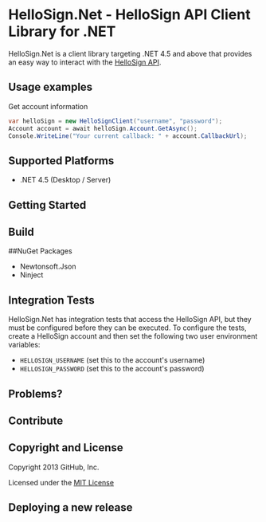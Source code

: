 # HelloSign.Net - HelloSign API Client Library for .NET

HelloSign.Net is a client library targeting .NET 4.5 and above that provides an easy
way to interact with the [HelloSign API](http://www.hellosign.com/api/gettingStarted).

## Usage examples

Get account information

```c#
var helloSign = new HelloSignClient("username", "password");
Account account = await helloSign.Account.GetAsync(); 
Console.WriteLine("Your current callback: " + account.CallbackUrl);
```

## Supported Platforms

* .NET 4.5 (Desktop / Server)

## Getting Started


## Build


##NuGet Packages
  
* Newtonsoft.Json
* Ninject

## Integration Tests

HelloSign.Net has integration tests that access the HelloSign API, but they must be configured before they can be executed. 
To configure the tests, create a HelloSign account and then set the following two user environment variables:

- `HELLOSIGN_USERNAME` (set this to the account's username)
- `HELLOSIGN_PASSWORD` (set this to the account's password)

## Problems?


## Contribute


## Copyright and License

Copyright 2013 GitHub, Inc.

Licensed under the [MIT License](https://github.com/realcrowd/hellosign.net/blob/master/LICENSE.txt)

## Deploying a new release

